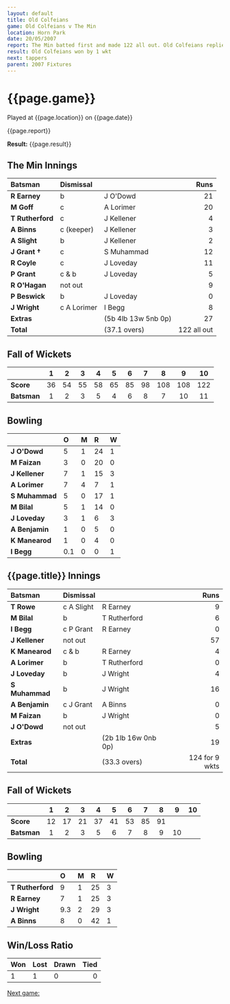 ```yaml
---
layout: default
title: Old Colfeians
game: Old Colfeians v The Min
location: Horn Park
date: 20/05/2007
report: The Min batted first and made 122 all out. Old Colfeians replied with 124 for 9 wkts
result: Old Colfeians won by 1 wkt
next: tappers
parent: 2007 Fixtures
---
```


# {{page.game}}

Played at {{page.location}} on {{page.date}}

{{page.report}}

**Result:** {{page.result}}

## The Min Innings

| Batsman | Dismissal |  | Runs |
|:---|:---|---|---:|
| **R Earney** | b | J O'Dowd | 21 |
| **M Goff** | c | A Lorimer | 20 |
| **T Rutherford** | c | J Kellener | 4 |
| **A Binns** | c (keeper) | J Kellener | 3 |
| **A Slight** | b | J Kellener | 2 |
| **J Grant &#8224;** | c | S Muhammad | 12 |
| **R Coyle** | c | J Loveday | 11 |
| **P Grant** | c & b | J Loveday | 5 |
| **R O'Hagan** | not out |  | 9 |
| **P Beswick** | b | J Loveday | 0 |
| **J Wright** | c A Lorimer | I Begg | 8 |
| **Extras** | | (5b 4lb 13w 5nb 0p) | 27 |
| **Total** | | (37.1 overs) | 122 all out |

## Fall of Wickets

| | 1 | 2 | 3 | 4 | 5 | 6 | 7 | 8 | 9 | 10 |
|---|:---:|:---:|:---:|:---:|:---:|:---:|:---:|:---:|:---:|:---:|
| **Score** | 36 | 54 | 55 | 58 | 65 | 85 | 98 | 108 | 108 | 122 |
| **Batsman** | 1 | 2 | 3 | 5 | 4 | 6 | 8 | 7 | 10 | 11 |

## Bowling

| | O | M | R | W |
|---|:---|:---|:---|:---|
| **J O'Dowd** | 5 | 1 | 24 | 1 |
| **M Faizan** | 3 | 0 | 20 | 0 |
| **J Kellener** | 7 | 1 | 15 | 3 |
| **A Lorimer** | 7 | 4 | 7 | 1 |
| **S Muhammad** | 5 | 0 | 17 | 1 |
| **M Bilal** | 5 | 1 | 14 | 0 |
| **J Loveday** | 3 | 1 | 6 | 3 |
| **A Benjamin** | 1 | 0 | 5 | 0 |
| **K Manearod** | 1 | 0 | 4 | 0 |
| **I Begg** | 0.1 | 0 | 0 | 1 |


## {{page.title}} Innings

| Batsman | Dismissal |  | Runs |
|:---|:---|---|---:|
| **T Rowe** | c A Slight | R Earney | 9 |
| **M Bilal** | b | T Rutherford | 6 |
| **I Begg** | c P Grant | R Earney | 0 |
| **J Kellener** | not out |  | 57 |
| **K Manearod** | c & b | R Earney | 4 |
| **A Lorimer** | b | T Rutherford | 0 |
| **J Loveday** | b | J Wright  | 4 |
| **S Muhammad** | b | J Wright | 16 |
| **A Benjamin** | c J Grant | A Binns | 0 |
| **M Faizan** | b | J Wright | 0 |
| **J O'Dowd** | not out |  | 5 |
| **Extras** | | (2b 1lb 16w 0nb 0p) | 19 |
| **Total** | | (33.3 overs) | 124 for 9 wkts |

## Fall of Wickets

| | 1 | 2 | 3 | 4 | 5 | 6 | 7 | 8 | 9 | 10 |
|---|:---:|:---:|:---:|:---:|:---:|:---:|:---:|:---:|:---:|:---:|
| **Score** | 12 | 17 | 21 | 37 | 41 | 53 | 85 | 91 |  |  |
| **Batsman** | 1 | 2 | 3 | 5 | 6 | 7 | 8 | 9 | 10 |  |

## Bowling

| | O | M | R | W |
|---|:---|:---|:---|:---|
| **T Rutherford** | 9 | 1 | 25 | 3 |
| **R Earney** | 7 | 1 | 25 | 3 |
| **J Wright** | 9.3 | 2 | 29 | 3 |
| **A Binns** | 8 | 0 | 42 | 1 |

## Win/Loss Ratio

| Won | Lost | Drawn | Tied |
|:---|:---|:---|---:|
| 1 | 1 | 0 | 0 |

[Next game:]({{page.next}})
